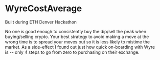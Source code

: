 # WyreCostAverage
Built during ETH Denver Hackathon

No one is good enough to consistently buy the dip/sell the peak when buying/selling crypto.  Your best strategy to avoid making a move at the wrong time is to spread your moves out so it is less likely to mistime the market.  As a side-effect I found out just how quick on-boarding with Wyre is -- only *4* steps to go from zero to purchasing on their exchange.
